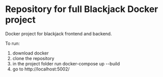 # Repository for full Blackjack Docker project
Docker project for blackjack frontend and backend. 

To run:
1) download docker
2) clone the repository
3) in the project folder run docker-compose up --build
4) go to http://localhost:5002/
